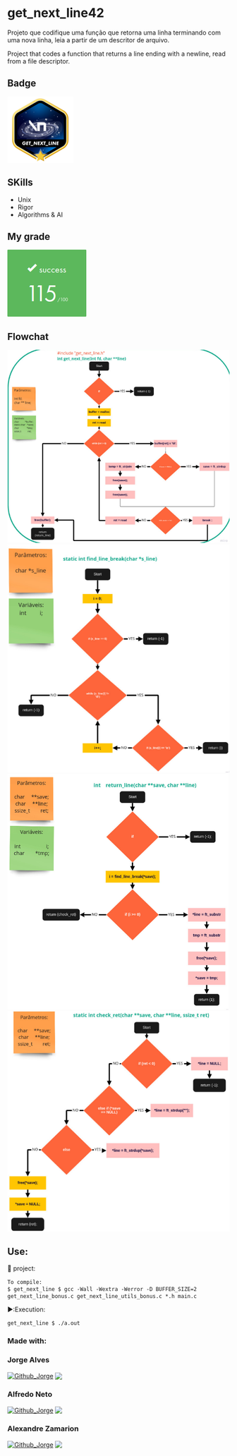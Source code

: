 # get_next_line42
Projeto que codifique uma função que retorna uma linha terminando com uma nova linha, leia a partir de um descritor de arquivo.

Project that codes a function that returns a line ending with a newline, read from a file descriptor.<br/>

## Badge

<img src="img/get_next_linem.png">

## SKills

 - Unix
 - Rigor
 - Algorithms & AI

 ## My grade

 <img src="img/score_get_next_line.png"> 

 ## Flowchat

 <img src="img/gnl1.png">
 <img src="img/gnl2.png">
 <img src="img/gnl3.png">
 <img src="img/gnl4.png">

## Use:

🚧 project:<br/>
```
To compile:
$ get_next_line $ gcc -Wall -Wextra -Werror -D BUFFER_SIZE=2 get_next_line_bonus.c get_next_line_utils_bonus.c *.h main.c
```
▶️:Execution:<br/>
```
get_next_line $ ./a.out
```

### Made with: <br/>
### Jorge Alves
<div style="display: inline_block">
 <a href="https://github.com/jorgeedualves/jorgeedualves" target="_blank"><img align="center" alt="Github_Jorge" height="30" width="30" src="https://cdn-icons-png.flaticon.com/128/1051/1051275.png" target="_blank"></a>
 <a href="https://www.linkedin.com/in/jorge-eduardo-alves-094b4331/" target="_blank"><img align="center"src="https://img.shields.io/badge/-LinkedIn-%230077B5?style=for-the-badge&logo=linkedin&logoColor=white" target="_blank"></a> 
</div>

### Alfredo Neto
<div style="display: inline_block">
 <a href="https://github.com/Alfredo-Neto" target="_blank"><img align="center" alt="Github_Jorge" height="30" width="30" src="https://cdn-icons-png.flaticon.com/128/1051/1051275.png" target="_blank"></a>
 <a href="https://www.linkedin.com/in/alfredo-neto-a2515814b/" target="_blank"><img align="center"src="https://img.shields.io/badge/-LinkedIn-%230077B5?style=for-the-badge&logo=linkedin&logoColor=white" target="_blank"></a> 
</div>

### Alexandre Zamarion
<div style="display: inline_block">
 <a href="https://github.com/alezamarion" target="_blank"><img align="center" alt="Github_Jorge" height="30" width="30" src="https://cdn-icons-png.flaticon.com/128/1051/1051275.png" target="_blank"></a>
 <a href="https://www.linkedin.com/in/alexandre-zamarion-cepeda-a3766323a/" target="_blank"><img align="center"src="https://img.shields.io/badge/-LinkedIn-%230077B5?style=for-the-badge&logo=linkedin&logoColor=white" target="_blank"></a> 
</div>

